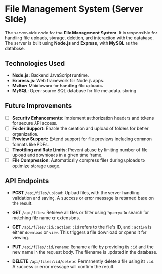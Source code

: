 # File Management System (Server Side)

The server-side code for the **File Management System**. It is responsible for handling file uploads, storage, deletion, and interaction with the database. The server is built using **Node.js** and **Express**, with **MySQL** as the database.

## Technologies Used

-   **Node.js:** Backend JavaScript runtime.
-   **Express.js:** Web framework for Node.js apps.
-   **Multer:** Middleware for handling file uploads.
-   **MySQL**: Open-source SQL database for file metadata.
    storing

## Future Improvements

-   [ ] **Security Enhancements**: Implement authorization headers and tokens for secure API access.
-   [ ] **Folder Support:** Enable the creation and upload of folders for better organization.
-   [ ] **Preview Support:** Extend support for file previews including common formats like PDFs.
-   [ ] **Throttling and Rate Limits**: Prevent abuse by limiting number of file upload and downloads in a given time frame.
-   [ ] **File Compression**: Automatically compress files during uploads to optimize storage usage.

## API Endpoints

-   **POST** `/api/files/upload`: Upload files, with the server handling validation and saving. A success or error message is returned base on the result.

-   **GET** `/api/files`: Retrieve all files or filter using `?query=` to search for matching file name or extensions.

-   **GET** `/api/files/:id/:action`: `:id` refers to the file's ID, and `:action` is either `download` or `view`. This triggers a file download or opens it for viewing.

-   **PUT** `/api/files/:id/rename`: Rename a file by providing its `:id` and the new name in the request body. The filename is updated in the database.

-   **DELETE** `/api/files/:id/delete`: Permanently delete a file using its `:id`. A success or error message will confirm the result.
